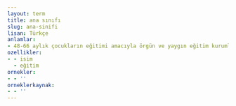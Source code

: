 ```yaml
---
layout: term
title: ana sınıfı
slug: ana-sinifi
lisan: Türkçe
anlamlar:
- 48-66 aylık çocukların eğitimi amacıyla örgün ve yaygın eğitim kurumları bünyesinde açılan sınıf
ozellikler:
- - isim
  - eğitim
ornekler:
- - ''
orneklerkaynak:
- - ''
---
```

